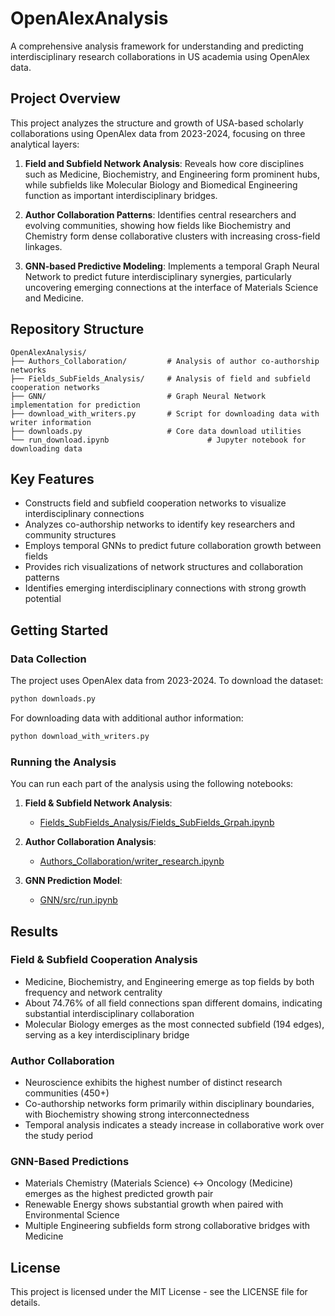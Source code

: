 # OpenAlexAnalysis

A comprehensive analysis framework for understanding and predicting interdisciplinary research collaborations in US academia using OpenAlex data.

## Project Overview

This project analyzes the structure and growth of USA-based scholarly collaborations using OpenAlex data from 2023-2024, focusing on three analytical layers:

1. **Field and Subfield Network Analysis**: Reveals how core disciplines such as Medicine, Biochemistry, and Engineering form prominent hubs, while subfields like Molecular Biology and Biomedical Engineering function as important interdisciplinary bridges.

2. **Author Collaboration Patterns**: Identifies central researchers and evolving communities, showing how fields like Biochemistry and Chemistry form dense collaborative clusters with increasing cross-field linkages.

3. **GNN-based Predictive Modeling**: Implements a temporal Graph Neural Network to predict future interdisciplinary synergies, particularly uncovering emerging connections at the interface of Materials Science and Medicine.

## Repository Structure

```
OpenAlexAnalysis/
├── Authors_Collaboration/         # Analysis of author co-authorship networks
├── Fields_SubFields_Analysis/     # Analysis of field and subfield cooperation networks
├── GNN/                           # Graph Neural Network implementation for prediction
├── download_with_writers.py       # Script for downloading data with writer information
├── downloads.py                   # Core data download utilities
└── run_download.ipynb                      # Jupyter notebook for downloading data
```

## Key Features

- Constructs field and subfield cooperation networks to visualize interdisciplinary connections
- Analyzes co-authorship networks to identify key researchers and community structures
- Employs temporal GNNs to predict future collaboration growth between fields
- Provides rich visualizations of network structures and collaboration patterns
- Identifies emerging interdisciplinary connections with strong growth potential

## Getting Started

### Data Collection

The project uses OpenAlex data from 2023-2024. To download the dataset:

```bash
python downloads.py
```

For downloading data with additional author information:

```bash
python download_with_writers.py
```

### Running the Analysis

You can run each part of the analysis using the following notebooks:

1. **Field & Subfield Network Analysis**: 
   - [Fields_SubFields_Analysis/Fields_SubFields_Grpah.ipynb](Fields_SubFields_Analysis/Fields_SubFields_Grpah.ipynb)

2. **Author Collaboration Analysis**: 
   - [Authors_Collaboration/writer_research.ipynb](Authors_Collaboration/writer_research.ipynb)

3. **GNN Prediction Model**: 
   - [GNN/src/run.ipynb](GNN/src/run.ipynb)

## Results

### Field & Subfield Cooperation Analysis

- Medicine, Biochemistry, and Engineering emerge as top fields by both frequency and network centrality
- About 74.76% of all field connections span different domains, indicating substantial interdisciplinary collaboration
- Molecular Biology emerges as the most connected subfield (194 edges), serving as a key interdisciplinary bridge

### Author Collaboration

- Neuroscience exhibits the highest number of distinct research communities (450+)
- Co-authorship networks form primarily within disciplinary boundaries, with Biochemistry showing strong interconnectedness
- Temporal analysis indicates a steady increase in collaborative work over the study period

### GNN-Based Predictions

- Materials Chemistry (Materials Science) ↔ Oncology (Medicine) emerges as the highest predicted growth pair
- Renewable Energy shows substantial growth when paired with Environmental Science
- Multiple Engineering subfields form strong collaborative bridges with Medicine

## License

This project is licensed under the MIT License - see the LICENSE file for details.
